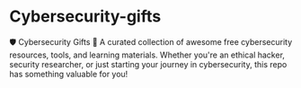 # Cybersecurity-gifts
🛡️ Cybersecurity Gifts 🎁 A curated collection of awesome free cybersecurity resources, tools, and learning materials. Whether you're an ethical hacker, security researcher, or just starting your journey in cybersecurity, this repo has something valuable for you!
